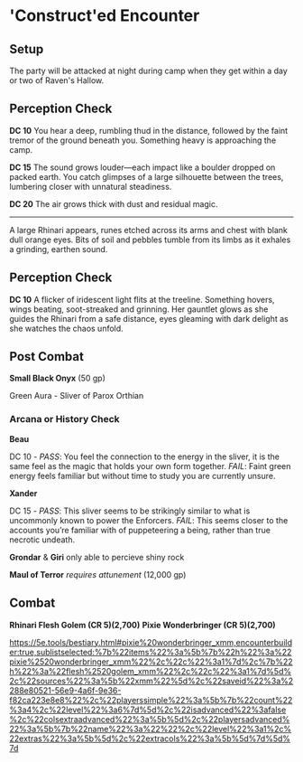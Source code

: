 # 'Construct'ed Encounter

## Setup

The party will be attacked at night during camp when they get within a day or two of Raven's Hallow.

## Perception Check

**DC 10**
You hear a deep, rumbling thud in the distance, followed by the faint tremor of the ground beneath you. Something heavy is approaching the camp.

**DC 15**
The sound grows louder—each impact like a boulder dropped on packed earth. You catch glimpses of a large silhouette between the trees, lumbering closer with unnatural steadiness.

**DC 20**
The air grows thick with dust and residual magic.

---

A large Rhinari appears, runes etched across its arms and chest with blank dull orange eyes. Bits of soil and pebbles tumble from its limbs as it exhales a grinding, earthen sound.

## Perception Check

**DC 10**
A flicker of iridescent light flits at the treeline. Something hovers, wings beating, soot-streaked and grinning. Her gauntlet glows as she guides the Rhinari from a safe distance, eyes gleaming with dark delight as she watches the chaos unfold.

## Post Combat

**Small Black Onyx** (50 gp)

Green Aura - Sliver of Parox Orthian

### Arcana or History Check

**Beau**

DC 10 - *PASS*: You feel the connection to the energy in the sliver, it is the same feel as the magic that holds your own form together. *FAIL*: Faint green energy feels familiar but without time to study you are currently unsure. 

**Xander**

DC 15 - *PASS*: This sliver seems to be strikingly similar to what is uncommonly known to power the Enforcers. *FAIL*: This seems closer to the accounts you’re familiar with of puppeteering a being, rather than true necrotic undeath.

**Grondar** & **Giri** only able to percieve shiny rock

**Maul of Terror** *requires attunement* (12,000 gp)

## Combat

**Rhinari Flesh Golem (CR 5)(2,700)**
**Pixie Wonderbringer (CR 5)(2,700)**

https://5e.tools/bestiary.html#pixie%20wonderbringer_xmm,encounterbuilder:true,sublistselected:%7b%22items%22%3a%5b%7b%22h%22%3a%22pixie%2520wonderbringer_xmm%22%2c%22c%22%3a1%7d%2c%7b%22h%22%3a%22flesh%2520golem_xmm%22%2c%22c%22%3a1%7d%5d%2c%22sources%22%3a%5b%22xmm%22%5d%2c%22saveid%22%3a%2288e80521-56e9-4a6f-9e36-f82ca223e8e8%22%2c%22playerssimple%22%3a%5b%7b%22count%22%3a4%2c%22level%22%3a6%7d%5d%2c%22isadvanced%22%3afalse%2c%22colsextraadvanced%22%3a%5b%5d%2c%22playersadvanced%22%3a%5b%7b%22name%22%3a%22%22%2c%22level%22%3a1%2c%22extras%22%3a%5b%5d%2c%22extracols%22%3a%5b%5d%7d%5d%7d